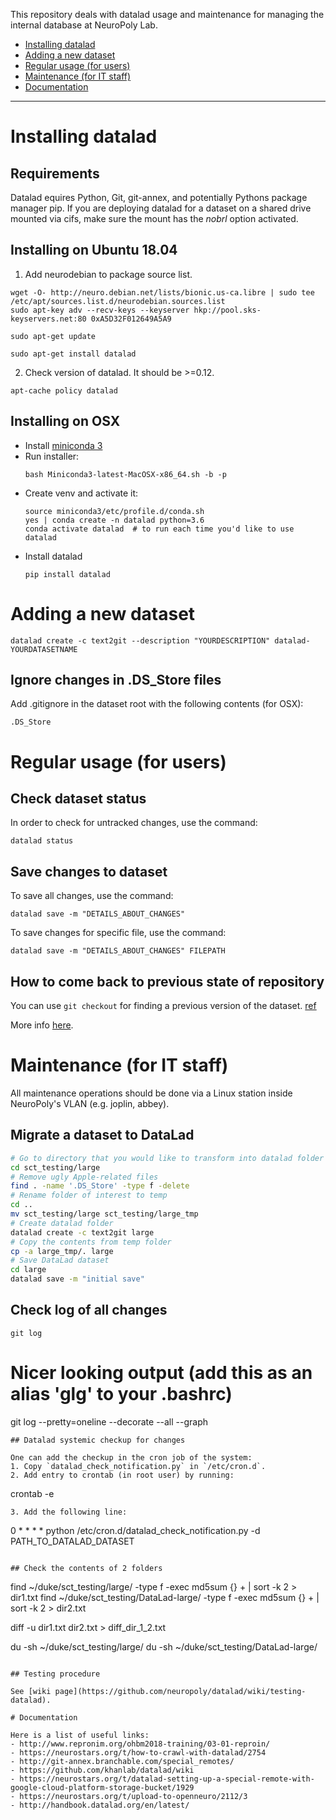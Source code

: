 This repository deals with datalad usage and maintenance for managing the internal database at NeuroPoly Lab.

- [Installing datalad](#installing-datalad)
- [Adding a new dataset](#adding-a-new-dataset)
- [Regular usage (for users)](#regular-usage-for-users)
- [Maintenance (for IT staff)](#maintenance-for-it-staff)
- [Documentation](#documentation)
---------------------------------------------

# Installing datalad

## Requirements

Datalad equires Python, Git, git-annex, and potentially Pythons package manager pip.
If you are deploying datalad for a dataset on a shared drive mounted via cifs, make sure the mount has the *nobrl* option activated.

## Installing on Ubuntu 18.04

1. Add neurodebian to package source list.
```
wget -O- http://neuro.debian.net/lists/bionic.us-ca.libre | sudo tee /etc/apt/sources.list.d/neurodebian.sources.list
sudo apt-key adv --recv-keys --keyserver hkp://pool.sks-keyservers.net:80 0xA5D32F012649A5A9

sudo apt-get update

sudo apt-get install datalad
```
2. Check version of datalad. It should be >=0.12. 
```
apt-cache policy datalad
```

## Installing on OSX

- Install [miniconda 3](https://docs.conda.io/en/latest/miniconda.html#macosx-installers)
- Run installer:
  ```
  bash Miniconda3-latest-MacOSX-x86_64.sh -b -p
  ```
- Create venv and activate it:
  ```
  source miniconda3/etc/profile.d/conda.sh
  yes | conda create -n datalad python=3.6
  conda activate datalad  # to run each time you'd like to use datalad
  ```
- Install datalad
  ```
  pip install datalad
  ```
  
# Adding a new dataset

```
datalad create -c text2git --description "YOURDESCRIPTION" datalad-YOURDATASETNAME
```

## Ignore changes in .DS_Store files

Add .gitignore in the dataset root with the following contents (for OSX):

```
.DS_Store
```

# Regular usage (for users)

## Check dataset status

In order to check for untracked changes, use the command: 

```
datalad status
```

## Save changes to dataset

To save all changes, use the command:

```
datalad save -m "DETAILS_ABOUT_CHANGES"
```

To save changes for specific file, use the command:

```
datalad save -m "DETAILS_ABOUT_CHANGES" FILEPATH
```

## How to come back to previous state of repository

You can use `git checkout` for finding a previous version of the dataset. [ref](http://handbook.datalad.org/en/latest/basics/101-137-history.html#viewing-previous-versions-of-files-and-datasets)

More info [here](http://handbook.datalad.org/en/latest/basics/101-137-history.html).

# Maintenance (for IT staff)
All maintenance operations should be done via a Linux station inside NeuroPoly's VLAN (e.g. joplin, abbey).
## Migrate a dataset to DataLad

```bash
# Go to directory that you would like to transform into datalad folder
cd sct_testing/large
# Remove ugly Apple-related files
find . -name '.DS_Store' -type f -delete
# Rename folder of interest to temp
cd ..
mv sct_testing/large sct_testing/large_tmp
# Create datalad folder
datalad create -c text2git large
# Copy the contents from temp folder
cp -a large_tmp/. large
# Save DataLad dataset
cd large
datalad save -m "initial save"
```
## Check log of all changes
```
git log

```
# Nicer looking output (add this as an alias 'glg' to your .bashrc)
git log --pretty=oneline --decorate --all --graph
```
## Datalad systemic checkup for changes

One can add the checkup in the cron job of the system:
1. Copy `datalad_check_notification.py` in `/etc/cron.d`.
2. Add entry to crontab (in root user) by running:
```
crontab -e
```
3. Add the following line:
```
0 * * * * python /etc/cron.d/datalad_check_notification.py -d PATH_TO_DATALAD_DATASET
```

## Check the contents of 2 folders
```
find ~/duke/sct_testing/large/ -type f -exec md5sum {} + | sort -k 2 > dir1.txt
find ~/duke/sct_testing/DataLad-large/ -type f -exec md5sum {} + | sort -k 2 > dir2.txt

diff -u dir1.txt dir2.txt > diff_dir_1_2.txt

du -sh ~/duke/sct_testing/large/
du -sh ~/duke/sct_testing/DataLad-large/
```

## Testing procedure

See [wiki page](https://github.com/neuropoly/datalad/wiki/testing-datalad).

# Documentation

Here is a list of useful links:
- http://www.repronim.org/ohbm2018-training/03-01-reproin/
- https://neurostars.org/t/how-to-crawl-with-datalad/2754
- http://git-annex.branchable.com/special_remotes/
- https://github.com/khanlab/datalad/wiki
- https://neurostars.org/t/datalad-setting-up-a-special-remote-with-google-cloud-platform-storage-bucket/1929
- https://neurostars.org/t/upload-to-openneuro/2112/3
- http://handbook.datalad.org/en/latest/
